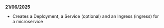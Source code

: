 **21/06/2025**

- Creates a Deployment, a Service (optional) and an Ingress (ingress) for a microservice
